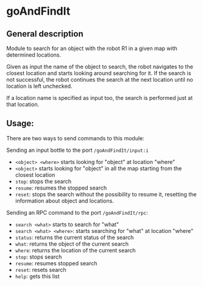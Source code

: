 # goAndFindIt

## General description
Module to search for an object with the robot R1 in a given map with determined locations.

Given as input the name of the object to search, the robot navigates to the closest location and starts looking around searching for it.
If the search is not successful, the robot continues the search at the next location until no location is left unchecked.

If a location name is specified as input too, the search is performed just at that location.

## Usage:
There are two ways to send commands to this module:

Sending an input bottle to the port `/goAndFindIt/input:i`
- `<object> <where>` starts looking for "object" at location "where"
- `<object>` starts looking for "object" in all the map starting from the closest location
- `stop`: stops the search
- `resume`: resumes the stopped search
- `reset`: stops the search without the possibility to resume it, resetting the information about object and locations.

Sending an RPC command to the port `/goAndFindIt/rpc`:
- `search <what>` starts to search for "what"
- `search <what> <where>`: starts searching for "what" at location "where"
- `status`: returns the current status of the search
- `what`: returns the object of the current search
- `where`: returns the location of the current search
- `stop`: stops search
- `resume`: resumes stopped search
- `reset`: resets search
- `help`: gets this list

